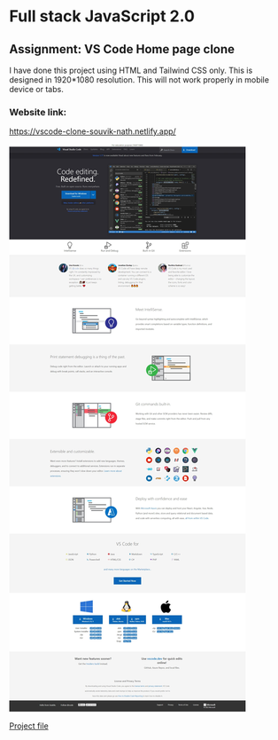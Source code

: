 # Full stack JavaScript 2.0

## Assignment: VS Code Home page clone

I have done this project using HTML and Tailwind CSS only. This is designed in 1920*1080 resolution. This will not work properly in mobile device or tabs.

### Website link:

https://vscode-clone-souvik-nath.netlify.app/

![Output](output.jpeg)

[Project file](index.html)